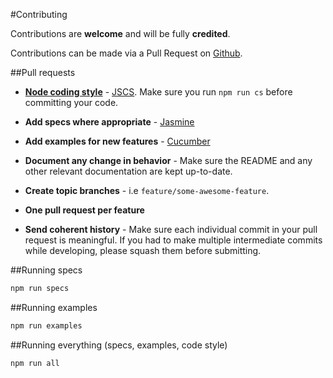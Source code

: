 #Contributing

Contributions are **welcome** and will be fully **credited**.

Contributions can be made via a Pull Request on [Github](https://github.com/mike182uk/nodespec).

##Pull requests

- **[Node coding style](https://github.com/felixge/node-style-guide)** - [JSCS](http://jscs.info/). Make sure you run `npm run cs` before committing your code.

- **Add specs where appropriate** - [Jasmine](http://jasmine.github.io)

- **Add examples for new features** - [Cucumber](https://github.com/cucumber/cucumber-js)

- **Document any change in behavior** - Make sure the README and any other relevant documentation are kept up-to-date.

- **Create topic branches** - i.e `feature/some-awesome-feature`.

- **One pull request per feature**

- **Send coherent history** - Make sure each individual commit in your pull request is meaningful. If you had to make multiple intermediate commits while developing, please squash them before submitting.

##Running specs

```bash
npm run specs
```

##Running examples

```bash
npm run examples
```

##Running everything (specs, examples, code style)

```bash
npm run all
```
